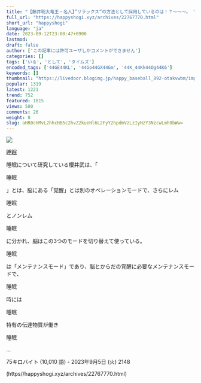 ```yaml
---
title: "【藤井聡太竜王・名人】”リラックス”の方法として採用しているのは！？～～～。 "
full_url: "https://happyshogi.xyz/archives/22767770.html"
short_url: "happyshogi"
language: "ja"
date: 2023-09-12T23:00:47+0900
lastmod: 
draft: false
author: ['この記事には許可ユーザしかコメントができません']
categories: []
tags: ['いる', 'として', 'タイムズ']
encoded_tags: ['44GE44KL', '44Go44GX44Gm', '44K_44Kk44Og44K6']
keywords: []
thumbnail: "https://livedoor.blogimg.jp/happy_baseball_892-otakvwbm/imgs/1/c/1c9565c9-s.jpg"
popular: 1319
latest: 1221
trend: 752
featured: 1815
views: 580
comments: 26
weight: 8
slug: aHR0cHMvL2hhcHB5c2hvZ2kueHl6L2FyY2hpdmVzLzIyNzY3NzcwLmh0bWw=
---
```


![](https://livedoor.blogimg.jp/happy_baseball_892-otakvwbm/imgs/1/c/1c9565c9-s.jpg)

<div><a title='睡眠' href='https//ja.wikipedia.org/wiki/%E7%9D%A1%E7%9C%A0' target='_blank'><p>睡眠</p></a> <p class='searchresult'>睡眠について研究している櫻井武は、「<p>睡眠</p>」とは、脳にある「覚醒」とは別のオペレーションモードで、さらにレム<p>睡眠</p>とノンレム<p>睡眠</p>に分かれ、脳はこの3つのモードを切り替えて使っている。<p>睡眠</p>は「メンテナンスモード」であり、脳とからだの覚醒に必要なメンテナンスモードで、<p>睡眠</p>時には<p>睡眠</p>特有の伝達物質が働き<p>睡眠</p>…</p> <p class='mw-search-result-data'>75キロバイト (10,010 語) - 2023年9月5日 (火) 2148</p></div>

(https//happyshogi.xyz/archives/22767770.html)
